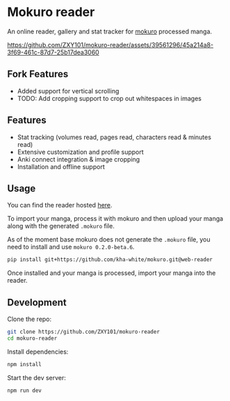 # Mokuro reader

An online reader, gallery and stat tracker for [mokuro](https://github.com/kha-white/mokuro) processed manga.

<https://github.com/ZXY101/mokuro-reader/assets/39561296/45a214a8-3f69-461c-87d7-25b17dea3060>

## Fork Features

- Added support for vertical scrolling
- TODO: Add cropping support to crop out whitespaces in images

## Features

- Stat tracking (volumes read, pages read, characters read & minutes read)
- Extensive customization and profile support
- Anki connect integration & image cropping
- Installation and offline support

## Usage

You can find the reader hosted [here](https://reader.mokuro.app/).

To import your manga, process it with mokuro and then upload your manga along with the generated `.mokuro` file.

As of the moment base mokuro does not generate the `.mokuro` file, you need to install and use `mokuro 0.2.0-beta.6`.

```bash
pip install git+https://github.com/kha-white/mokuro.git@web-reader
```

Once installed and your manga is processed, import your manga into the reader.

## Development

Clone the repo:

```bash
git clone https://github.com/ZXY101/mokuro-reader
cd mokuro-reader
```

Install dependencies:

```bash
npm install
```

Start the dev server:

```bash
npm run dev

```
